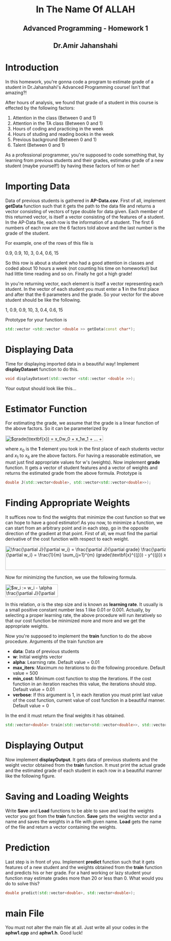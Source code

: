 <center>
<h1>
In The Name Of ALLAH
</h1>
<h2>
Advanced Programming - Homework 1
</h2>
<h2>
Dr.Amir Jahanshahi
</h2>
</center>

#  Introduction

In this homework, you're gonna code a program to estimate grade of a student in Dr.Jahanshahi's Advanced Programming course! Isn't that amazing?!

After hours of analysis, we found that grade of a student in this course is effected by the following factors:


1.   Attention in the class (Between 0 and 1)
2.   Attention in the TA class (Between 0 and 1)
3.   Hours of coding and practicing in the week
4.   Hours of studing and reading books in the week
5.   Previous background (Between 0 and 1)
6.   Talent (Between 0 and 1)

As a professional programmer, you're supposed to code something that, by learning from previous students and their grades, estimates grade of a new student (maybe yourself!) by having these factors of him or her!

# Importing Data
Data of previous students is gathered in **AP-Data.csv**. First of all, implement **getData** function such that it gets the path to the data file and returns a vector consisting of vectors of type double for data given. Each member of this returned vector, is itself a vector consisting of the features of a student. In the AP-Data file, each row is the information of a student. The first 6 numbers of each row are the 6 factors told above and the last number is the grade of the student.

For example, one of the rows of this file is

0.9, 0.9, 10, 3, 0.4, 0.6, 15

So this row is about a student who had a good attention in classes and coded about 10 hours a week (not counting his time on homeworks!) but had little time reading and so on. Finally he got a high grade! 

In you're returning vector, each element is itself a vector representing each student. In the vector of each student you must enter a **1** in the first place and after that the 6 parameters and the grade. So your vector for the above student should be like the following.

1, 0.9, 0.9, 10, 3, 0.4, 0.6, 15

Prototype for your function is
``` c++
std::vector <std::vector <double >> getData(const char*);
```

# Displaying Data
Time for displaying imported data in a beautiful way! Implement **displayDataset** function to do this. 

``` c++
void displayDataset(std::vector <std::vector <double >>);
```
Your output should look like this...

# Estimator Function
For estimating the grade, we assume that the grade is a linear function of the above factors. So it can be parameterized by

<img src="http://www.sciweavers.org/tex2img.php?eq=%24grade%28%5Ctextbf%7Bx%7D%29%20%3D%20x_0w_0%20%2B%20x_1w_1%20%2B%20...%20%2B%20x_6w_6%24%0A&bc=White&fc=Black&im=jpg&fs=12&ff=arev&edit=0" align="center" border="0" alt="$grade(\textbf{x}) = x_0w_0 + x_1w_1 + ... + x_6w_6$" width="307" height="19" />

where $x_0$ is the **1** element you took in the first place of each students vector and $x_1$ to $x_6$ are the above factors. For having a reasonable estimation, we must just find appropriate values for w's (weights). Now implement **grade** function. It gets a vector of student features and a vector of weights and returns the estimated grade from the above formula. Prototype is 

``` c++
double J(std::vector<double>, std::vector<std::vector<double>>);
```

#  Finding Appropriate Weights
It suffices now to find the weights that minimize the cost function so that we can hope to have a good estimator! As you now, to minimize a function, we can start from an arbitrary point and in each step, go in the opposite direction of the gradient at that point. First of all, we must find the partial derivative of the cost function with respect to each weight.

<img src="http://www.sciweavers.org/tex2img.php?eq=%5Cfrac%7B%5Cpartial%20J%7D%7B%5Cpartial%20w_i%7D%20%3D%20%5Cfrac%7B%5Cpartial%20J%7D%7B%5Cpartial%20grade%7D%20%5Cfrac%7B%5Cpartial%20grade%7D%7B%5Cpartial%20w_i%7D%20%3D%20%5Cfrac%7B1%7D%7Bm%7D%20%5Csum_%7Bj%3D1%7D%5E%7Bm%7D%20%28grade%28%5Ctextbf%7Bx%7D%5E%7B%28j%29%7D%29%20-%20y%5E%7B%28j%29%7D%29%20x_i%5E%7B%28j%29%7D&bc=White&fc=Black&im=png&fs=18&ff=modern&edit=0" align="center" border="0" alt="\frac{\partial J}{\partial w_i} = \frac{\partial J}{\partial grade} \frac{\partial grade}{\partial w_i} = \frac{1}{m} \sum_{j=1}^{m} (grade(\textbf{x}^{(j)}) - y^{(j)}) x_i^{(j)}" width="577" height="75" />

Now for minimizing the function, we use the following formula.

<img src="http://www.sciweavers.org/tex2img.php?eq=%24w_i%20%3A%3D%20w_i%20-%20%5Calpha%20%5Cfrac%7B%5Cpartial%20J%7D%7B%5Cpartial%20w_i%7D%24&bc=White&fc=Black&im=png&fs=18&ff=mathptmx&edit=0" align="center" border="0" alt="$w_i := w_i - \alpha \frac{\partial J}{\partial w_i}$" width="165" height="40" />

In this relation, $\alpha$ is the step size and is known as **learning rate**. It usually is a small positive constant number less 1 like 0.01 or 0.001. Actually, by selecting a proper learning rate, the above procedure will run iteratively so that our cost function be minimized more and more and we get the appropriate weights.

Now you're supposed to implement the **train** function to do the above procedure. Arguments of the train function are


*   **data**:  Data of previous students
*   **w**:  Initial weights vector
*   **alpha**:  Learning rate. Default value = 0.01
*   **max_iters**:  Maximum no iterations to do the following procedure. Default value = 500
*   **min_cost**:  Minimum cost function to stop the iterations. If the cost function in an iteration reaches this value, the iterations should stop. Default value = 0.01
*   **verbose**:  If this argument is 1, in each iteration you must print last value of the cost function, current value of cost function in a beautiful manner. Default value = 0

In the end it must return the final weights it has obtained.

``` c++
std::vector<double> train(std::vector<std::vector<double>>, std::vector<double>, double, size_t, double, size_t);
```

# Displaying Output
Now implement **displayOutput**. It gets data of previous students and the weight vector obtained from the **train** function. It must print the actual grade and the estimated grade of each student in each row in a beautiful manner like the following figure.

# Saving and Loading Weights
Write **Save** and **Load** functions to be able to save and load the weights vector you got from the **train** function. **Save** gets the weights vector and a name and saves the weights in a file with given name. **Load** gets the name of the file and return a vector containing the weights.

# Prediction
Last step is in front of you. Implement **predict** function such that it gets features of a new student and the weights obtained from the **train** function and predicts his or her grade. For a hard working or lazy student your function may estimate grades more than 20 or less than 0. What would you do to solve this?

```c++
double predict(std::vector<double>, std::vector<double>);
```
# main File
You must not alter the main file at all. Just write all your codes in the **aphw1.cpp** and **aphw1.h**. Good luck!
